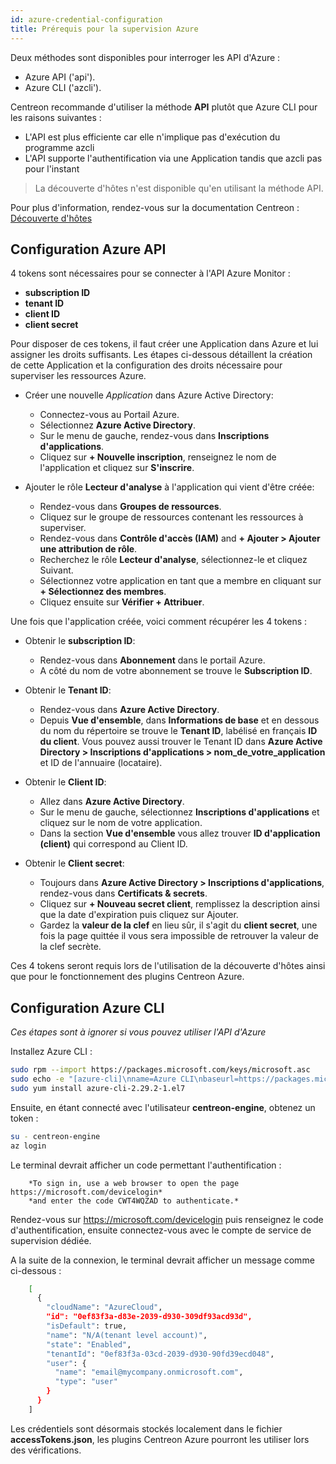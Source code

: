 ```yaml
---
id: azure-credential-configuration
title: Prérequis pour la supervision Azure
---
```

Deux méthodes sont disponibles pour interroger les API d'Azure :
* Azure API ('api').
* Azure CLI ('azcli').

Centreon recommande d'utiliser la méthode **API** plutôt que Azure CLI pour les raisons suivantes :    
* L'API est plus efficiente car elle n'implique pas d'exécution du programme azcli
* L'API supporte l'authentification via une Application tandis que azcli pas pour l'instant

> La découverte d'hôtes n'est disponible qu'en utilisant la méthode API.

Pour plus d'information, rendez-vous sur la documentation Centreon :
[Découverte d'hôtes](../../../monitoring/discovery/hosts-discovery.md)


## Configuration Azure API

4 tokens sont nécessaires pour se connecter à l'API Azure Monitor :
* **subscription ID**
* **tenant ID**
* **client ID**
* **client secret** 

Pour disposer de ces tokens, il faut créer une Application dans Azure et lui assigner les droits suffisants. Les étapes ci-dessous détaillent la création de cette Application et la configuration des droits nécessaire pour superviser les ressources Azure.


* Créer une nouvelle *Application* dans Azure Active Directory:
	- Connectez-vous au Portail Azure.
	- Sélectionnez **Azure Active Directory**.
	- Sur le menu de gauche, rendez-vous dans **Inscriptions d'applications**.
	- Cliquez sur **+ Nouvelle inscription**, renseignez le nom de l'application et cliquez sur **S'inscrire**.
	
* Ajouter le rôle **Lecteur d'analyse** à l'application qui vient d'être créée:
	- Rendez-vous dans **Groupes de ressources**.
	- Cliquez sur le groupe de ressources contenant les ressources à superviser. 
	- Rendez-vous dans **Contrôle d'accès (IAM)** and **+ Ajouter > Ajouter une attribution de rôle**.
	- Recherchez le rôle **Lecteur d'analyse**, sélectionnez-le et cliquez Suivant.
	- Sélectionnez votre application en tant que a membre en cliquant sur **+ Sélectionnez des membres**.
	- Cliquez ensuite sur **Vérifier + Attribuer**.
	
Une fois que l'application créée, voici comment récupérer les 4 tokens : 

*  Obtenir le **subscription ID**:
	- Rendez-vous dans **Abonnement** dans le portail Azure. 
	- A côté du nom de votre abonnement se trouve le **Subscription ID**.
* Obtenir le **Tenant ID**:
	- Rendez-vous dans **Azure Active Directory**.
	- Depuis **Vue d'ensemble**, dans **Informations de base** et en dessous du nom du répertoire se trouve le **Tenant ID**, labélisé en français **ID du client**. Vous pouvez aussi trouver le Tenant ID dans **Azure Active Directory > Inscriptions d'applications > nom_de_votre_application** et ID de l'annuaire (locataire).
	
* Obtenir le **Client ID**:
	- Allez dans **Azure Active Directory**.
	- Sur le menu de gauche, sélectionnez **Inscriptions d'applications** et cliquez sur le nom de votre application. 
	- Dans la section **Vue d'ensemble** vous allez trouver **ID d'application (client)** qui correspond au Client ID.
* Obtenir le **Client secret**:
	- Toujours dans **Azure Active Directory > Inscriptions d'applications**, rendez-vous dans **Certificats & secrets**.
	- Cliquez sur **+ Nouveau secret client**, remplissez la description ainsi que la date d'expiration puis cliquez sur Ajouter.
	- Gardez la **valeur de la clef** en lieu sûr, il s'agit du **client secret**, une fois la page quittée il vous sera impossible de retrouver la valeur de la clef secrète.

Ces 4 tokens seront requis lors de l'utilisation de la découverte d'hôtes ainsi que pour le fonctionnement des plugins Centreon Azure.	

## Configuration Azure CLI

*Ces étapes sont à ignorer si vous pouvez utiliser l'API d'Azure* 

Installez Azure CLI :

```bash
sudo rpm --import https://packages.microsoft.com/keys/microsoft.asc
sudo echo -e "[azure-cli]\nname=Azure CLI\nbaseurl=https://packages.microsoft.com/yumrepos/azure-cli\nenabled=1\ngpgcheck=1\ngpgkey=https://packages.microsoft.com/keys/microsoft.asc" > /etc/yum.repos.d/azure-cli.repo
sudo yum install azure-cli-2.29.2-1.el7
```

Ensuite, en étant connecté avec l'utilisateur **centreon-engine**, obtenez un token :

```bash
su - centreon-engine
az login
```

Le terminal devrait afficher un code permettant l'authentification :
```text
	*To sign in, use a web browser to open the page https://microsoft.com/devicelogin*
	*and enter the code CWT4WQZAD to authenticate.*
```

Rendez-vous sur <https://microsoft.com/devicelogin> puis renseignez le code d'authentification, ensuite connectez-vous avec le compte de service de supervision dédiée.

A la suite de la connexion, le terminal devrait afficher un message comme ci-dessous : 

```bash
	[
	  {
		"cloudName": "AzureCloud",
		"id": "0ef83f3a-d83e-2039-d930-309df93acd93d",
		"isDefault": true,
		"name": "N/A(tenant level account)",
		"state": "Enabled",
		"tenantId": "0ef83f3a-03cd-2039-d930-90fd39ecd048",
		"user": {
		  "name": "email@mycompany.onmicrosoft.com",
		  "type": "user"
		}
	  }
	]
```


Les crédentiels sont désormais stockés localement dans le fichier **accessTokens.json**, les plugins Centreon Azure pourront les utiliser lors des vérifications.